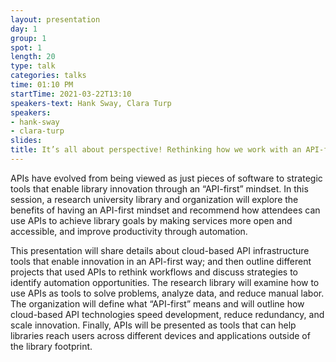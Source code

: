 ```yaml
---
layout: presentation
day: 1
group: 1
spot: 1
length: 20
type: talk
categories: talks
time: 01:10 PM
startTime: 2021-03-22T13:10
speakers-text: Hank Sway, Clara Turp
speakers:
- hank-sway
- clara-turp
slides: 
title: It’s all about perspective! Rethinking how we work with an API-first mindset
---
```

<p>APIs have evolved from being viewed as just pieces of software to strategic tools that enable library innovation through an “API-first” mindset. In this session, a research university library and organization will explore the benefits of having an API-first mindset and recommend how attendees can use APIs to achieve library goals by making services more open and accessible, and improve productivity through automation.</p><p></p><p>This presentation will share details about cloud-based API infrastructure tools that enable innovation in an API-first way; and then outline different projects that used APIs to rethink workflows and discuss strategies to identify automation opportunities. The research library will examine how to use APIs as tools to solve problems, analyze data, and reduce manual labor. The organization will define what “API-first” means and will outline how cloud-based API technologies speed development, reduce redundancy, and scale innovation. Finally, APIs will be presented as tools that can help libraries reach users across different devices and applications outside of the library footprint.</p>